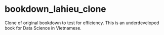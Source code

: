 # bookdown_lahieu_clone
Clone of original bookdown to test for efficiency. This is an underdeveloped book for Data Science in Vietnamese.
